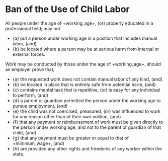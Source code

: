 # Ban of the Use of Child Labor

All people under the age of +working_age+, (or) properly educated in a professional field; may not
- {a} put a person under working age in a position that includes manual labor, (and)
- {b} be located where a person may be at serious harm from internal or external forces.

Work may be conducted by those under the age of +working_age+, should an employer prove that;
- {a} the requested work does not contain manual labor of any kind, (and)
- {b} be located in place that is entirely safe from potential harm, (and)
- {c} contains mental task that is repetitive, (or) is easy for any individual to perform, (and)
- {d} a parent or guardian permitted the person under the working age to pursue employment, (and)
- {e} the child was not coercised, preasured, (or) was influenced to work for any reason other than of their own volition, (and)
- {f} that any payment or reimbursement of work must be given directly to the person under working age, and not to the parent or guardian of that child, (and)
- {g} that any payment must be greater or equal to that of +minimum_wage+, (and)
- {h} are provided any other rights and freedoms of any worker within the state.
